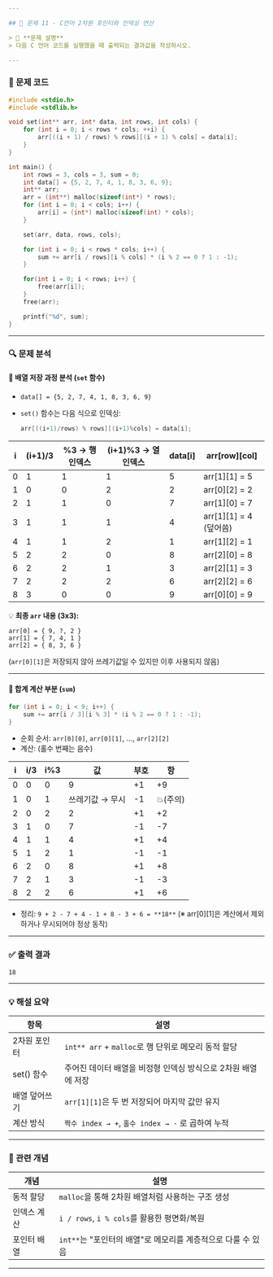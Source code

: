 ```yaml
---

## 🧮 문제 11 - C언어 2차원 포인터와 인덱싱 연산

> 📌 **문제 설명**
> 다음 C 언어 코드를 실행했을 때 출력되는 결과값을 작성하시오.

---
```


### 📄 문제 코드

```c
#include <stdio.h>
#include <stdlib.h>

void set(int** arr, int* data, int rows, int cols) {
    for (int i = 0; i < rows * cols; ++i) {
        arr[((i + 1) / rows) % rows][(i + 1) % cols] = data[i];
    }
}

int main() {
    int rows = 3, cols = 3, sum = 0;
    int data[] = {5, 2, 7, 4, 1, 8, 3, 6, 9}; 
    int** arr;
    arr = (int**) malloc(sizeof(int*) * rows);
    for (int i = 0; i < cols; i++) {
        arr[i] = (int*) malloc(sizeof(int) * cols);
    }

    set(arr, data, rows, cols);

    for (int i = 0; i < rows * cols; i++) {
        sum += arr[i / rows][i % cols] * (i % 2 == 0 ? 1 : -1);
    }

    for(int i = 0; i < rows; i++) {
        free(arr[i]);
    }
    free(arr);

    printf("%d", sum);
}
```

---

### 🔍 문제 분석

#### 📌 배열 저장 과정 분석 (`set` 함수)

* `data[] = {5, 2, 7, 4, 1, 8, 3, 6, 9}`
* `set()` 함수는 다음 식으로 인덱싱:

  ```c
  arr[((i+1)/rows) % rows][(i+1)%cols] = data[i];
  ```

| i | (i+1)/3 | %3 → 행 인덱스 | (i+1)%3 → 열 인덱스 | data\[i] | arr\[row]\[col]       |
| - | ------- | ---------- | --------------- | -------- | --------------------- |
| 0 | 1       | 1          | 1               | 5        | arr\[1]\[1] = 5       |
| 1 | 0       | 0          | 2               | 2        | arr\[0]\[2] = 2       |
| 2 | 1       | 1          | 0               | 7        | arr\[1]\[0] = 7       |
| 3 | 1       | 1          | 1               | 4        | arr\[1]\[1] = 4 (덮어씀) |
| 4 | 1       | 1          | 2               | 1        | arr\[1]\[2] = 1       |
| 5 | 2       | 2          | 0               | 8        | arr\[2]\[0] = 8       |
| 6 | 2       | 2          | 1               | 3        | arr\[2]\[1] = 3       |
| 7 | 2       | 2          | 2               | 6        | arr\[2]\[2] = 6       |
| 8 | 3       | 0          | 0               | 9        | arr\[0]\[0] = 9       |

💡 **최종 `arr` 내용 (3x3):**

```
arr[0] = { 9, ?, 2 }
arr[1] = { 7, 4, 1 }
arr[2] = { 8, 3, 6 }
```

(`arr[0][1]`은 저장되지 않아 쓰레기값일 수 있지만 이후 사용되지 않음)

---

#### 📌 합계 계산 부분 (`sum`)

```c
for (int i = 0; i < 9; i++) {
    sum += arr[i / 3][i % 3] * (i % 2 == 0 ? 1 : -1);
}
```

* 순회 순서: `arr[0][0]`, `arr[0][1]`, ..., `arr[2][2]`
* 계산: (홀수 번째는 음수)

| i | i/3 | i%3 | 값         | 부호 | 항      |
| - | --- | --- | --------- | -- | ------ |
| 0 | 0   | 0   | 9         | +1 | +9     |
| 1 | 0   | 1   | 쓰레기값 → 무시 | -1 | 💥(주의) |
| 2 | 0   | 2   | 2         | +1 | +2     |
| 3 | 1   | 0   | 7         | -1 | -7     |
| 4 | 1   | 1   | 4         | +1 | +4     |
| 5 | 1   | 2   | 1         | -1 | -1     |
| 6 | 2   | 0   | 8         | +1 | +8     |
| 7 | 2   | 1   | 3         | -1 | -3     |
| 8 | 2   | 2   | 6         | +1 | +6     |

* 정리: `9 + 2 - 7 + 4 - 1 + 8 - 3 + 6 = **18**`
  (※ arr\[0]\[1]은 계산에서 제외하거나 무시되어야 정상 동작)

---

### ✅ 출력 결과

```
18
```

---

### 💡 해설 요약

| 항목       | 설명                                      |
| -------- | --------------------------------------- |
| 2차원 포인터  | `int** arr` + `malloc`로 행 단위로 메모리 동적 할당 |
| set() 함수 | 주어진 데이터 배열을 비정형 인덱싱 방식으로 2차원 배열에 저장     |
| 배열 덮어쓰기  | `arr[1][1]`은 두 번 저장되어 마지막 값만 유지         |
| 계산 방식    | `짝수 index → +`, `홀수 index → -` 로 곱하여 누적 |

---

### 📘 관련 개념

| 개념     | 설명                                     |
| ------ | -------------------------------------- |
| 동적 할당  | `malloc`을 통해 2차원 배열처럼 사용하는 구조 생성       |
| 인덱스 계산 | `i / rows`, `i % cols`를 활용한 평면화/복원     |
| 포인터 배열 | `int**`는 "포인터의 배열"로 메모리를 계층적으로 다룰 수 있음 |

---
